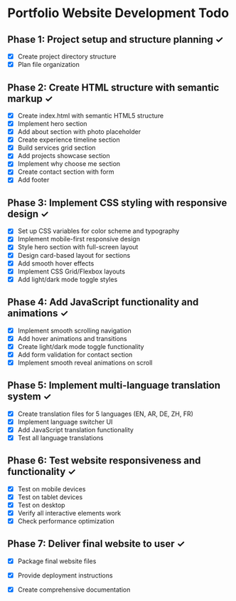 # Portfolio Website Development Todo

## Phase 1: Project setup and structure planning ✓
- [x] Create project directory structure
- [x] Plan file organization

## Phase 2: Create HTML structure with semantic markup ✓
- [x] Create index.html with semantic HTML5 structure
- [x] Implement hero section
- [x] Add about section with photo placeholder
- [x] Create experience timeline section
- [x] Build services grid section
- [x] Add projects showcase section
- [x] Implement why choose me section
- [x] Create contact section with form
- [x] Add footer

## Phase 3: Implement CSS styling with responsive design ✓
- [x] Set up CSS variables for color scheme and typography
- [x] Implement mobile-first responsive design
- [x] Style hero section with full-screen layout
- [x] Design card-based layout for sections
- [x] Add smooth hover effects
- [x] Implement CSS Grid/Flexbox layouts
- [x] Add light/dark mode toggle styles

## Phase 4: Add JavaScript functionality and animations ✓
- [x] Implement smooth scrolling navigation
- [x] Add hover animations and transitions
- [x] Create light/dark mode toggle functionality
- [x] Add form validation for contact section
- [x] Implement smooth reveal animations on scroll

## Phase 5: Implement multi-language translation system ✓
- [x] Create translation files for 5 languages (EN, AR, DE, ZH, FR)
- [x] Implement language switcher UI
- [x] Add JavaScript translation functionality
- [x] Test all language translations

## Phase 6: Test website responsiveness and functionality ✓
- [x] Test on mobile devices
- [x] Test on tablet devices
- [x] Test on desktop
- [x] Verify all interactive elements work
- [x] Check performance optimization

## Phase 7: Deliver final website to user ✓
- [x] Package final website files
- [x] Provide deployment instructions
- [x] Create comprehensive documentation

